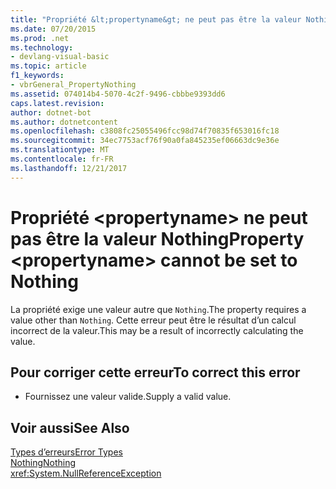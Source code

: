 ```yaml
---
title: "Propriété &lt;propertyname&gt; ne peut pas être la valeur Nothing"
ms.date: 07/20/2015
ms.prod: .net
ms.technology:
- devlang-visual-basic
ms.topic: article
f1_keywords:
- vbrGeneral_PropertyNothing
ms.assetid: 074014b4-5070-4c2f-9496-cbbbe9393dd6
caps.latest.revision: 
author: dotnet-bot
ms.author: dotnetcontent
ms.openlocfilehash: c3808fc25055496fcc98d74f70835f653016fc18
ms.sourcegitcommit: 34ec7753acf76f90a0fa845235ef06663dc9e36e
ms.translationtype: MT
ms.contentlocale: fr-FR
ms.lasthandoff: 12/21/2017
---
```

# <a name="property-ltpropertynamegt-cannot-be-set-to-nothing"></a><span data-ttu-id="c144c-102">Propriété &lt;propertyname&gt; ne peut pas être la valeur Nothing</span><span class="sxs-lookup"><span data-stu-id="c144c-102">Property &lt;propertyname&gt; cannot be set to Nothing</span></span>
<span data-ttu-id="c144c-103">La propriété exige une valeur autre que `Nothing`.</span><span class="sxs-lookup"><span data-stu-id="c144c-103">The property requires a value other than `Nothing`.</span></span> <span data-ttu-id="c144c-104">Cette erreur peut être le résultat d’un calcul incorrect de la valeur.</span><span class="sxs-lookup"><span data-stu-id="c144c-104">This may be a result of incorrectly calculating the value.</span></span>  
  
## <a name="to-correct-this-error"></a><span data-ttu-id="c144c-105">Pour corriger cette erreur</span><span class="sxs-lookup"><span data-stu-id="c144c-105">To correct this error</span></span>  
  
-   <span data-ttu-id="c144c-106">Fournissez une valeur valide.</span><span class="sxs-lookup"><span data-stu-id="c144c-106">Supply a valid value.</span></span>  
  
## <a name="see-also"></a><span data-ttu-id="c144c-107">Voir aussi</span><span class="sxs-lookup"><span data-stu-id="c144c-107">See Also</span></span>  
 [<span data-ttu-id="c144c-108">Types d’erreurs</span><span class="sxs-lookup"><span data-stu-id="c144c-108">Error Types</span></span>](../../visual-basic/programming-guide/language-features/error-types.md)  
 [<span data-ttu-id="c144c-109">Nothing</span><span class="sxs-lookup"><span data-stu-id="c144c-109">Nothing</span></span>](../../visual-basic/language-reference/nothing.md)  
 <xref:System.NullReferenceException>
